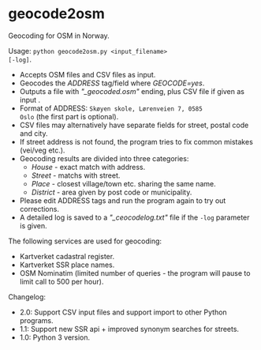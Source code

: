 # geocode2osm
Geocoding for OSM in Norway.

Usage: <code>python geocode2osm.py \<input_filename\> [-log]</code>.

* Accepts OSM files and CSV files as input.
* Geocodes the *ADDRESS* tag/field where *GEOCODE=yes*.
* Outputs a file with *"_geocoded.osm"* ending, plus CSV file if given as input .
* Format of ADDRESS: <code>Skøyen skole, Lørenveien 7, 0585 Oslo</code> (the first part is optional).
* CSV files may alternatively have separate fields for street, postal code and city.
* If street address is not found, the program tries to fix common mistakes (vei/veg etc.).
* Geocoding results are divided into three categories:
  * *House* - exact match with address.
  * *Street* - matchs with street.
  * *Place* - closest village/town etc. sharing the same name.
  * *District* - area given by post code or municipality.
* Please edit ADDRESS tags and run the program again to try out corrections.
* A detailed log is saved to a *"_ceocodelog.txt"* file if the <code>-log</code> parameter is given.

The following services are used for geocoding:
* Kartverket cadastral register.
* Kartverket SSR place names.
* OSM Nominatim (limited number of queries - the program will pause to limit call to 500 per hour).

Changelog:
* 2.0: Support CSV input files and support import to other Python programs.
* 1.1: Support new SSR api + improved synonym searches for streets.
* 1.0: Python 3 version.
